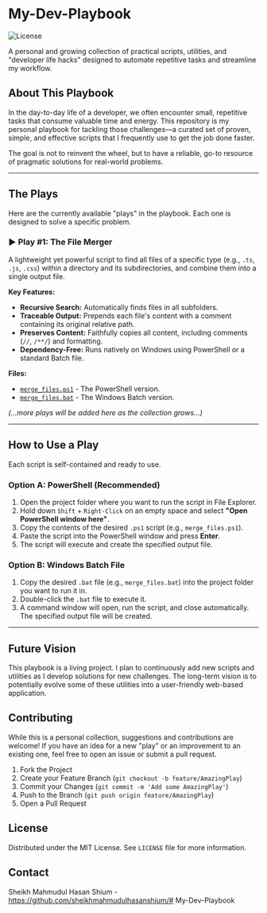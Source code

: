 # My-Dev-Playbook

![License](https://img.shields.io/badge/license-MIT-blue.svg)

A personal and growing collection of practical scripts, utilities, and "developer life hacks" designed to automate repetitive tasks and streamline my workflow.

## About This Playbook

In the day-to-day life of a developer, we often encounter small, repetitive tasks that consume valuable time and energy. This repository is my personal playbook for tackling those challenges—a curated set of proven, simple, and effective scripts that I frequently use to get the job done faster.

The goal is not to reinvent the wheel, but to have a reliable, go-to resource of pragmatic solutions for real-world problems.

---

## The Plays

Here are the currently available "plays" in the playbook. Each one is designed to solve a specific problem.

### ▶️ Play #1: The File Merger

A lightweight yet powerful script to find all files of a specific type (e.g., `.ts`, `.js`, `.css`) within a directory and its subdirectories, and combine them into a single output file.

**Key Features:**
-   **Recursive Search:** Automatically finds files in all subfolders.
-   **Traceable Output:** Prepends each file's content with a comment containing its original relative path.
-   **Preserves Content:** Faithfully copies all content, including comments (`//`, `/**/`) and formatting.
-   **Dependency-Free:** Runs natively on Windows using PowerShell or a standard Batch file.

**Files:**
-   [`merge_files.ps1`](merge_files.ps1) - The PowerShell version.
-   [`merge_files.bat`](merge_files.bat) - The Windows Batch version.

*(...more plays will be added here as the collection grows...)*

---

## How to Use a Play

Each script is self-contained and ready to use.

### Option A: PowerShell (Recommended)

1.  Open the project folder where you want to run the script in File Explorer.
2.  Hold down `Shift` + `Right-Click` on an empty space and select **"Open PowerShell window here"**.
3.  Copy the contents of the desired `.ps1` script (e.g., `merge_files.ps1`).
4.  Paste the script into the PowerShell window and press **Enter**.
5.  The script will execute and create the specified output file.

### Option B: Windows Batch File

1.  Copy the desired `.bat` file (e.g., `merge_files.bat`) into the project folder you want to run it in.
2.  Double-click the `.bat` file to execute it.
3.  A command window will open, run the script, and close automatically. The specified output file will be created.

---

## Future Vision

This playbook is a living project. I plan to continuously add new scripts and utilities as I develop solutions for new challenges. The long-term vision is to potentially evolve some of these utilities into a user-friendly web-based application.

## Contributing

While this is a personal collection, suggestions and contributions are welcome! If you have an idea for a new "play" or an improvement to an existing one, feel free to open an issue or submit a pull request.

1.  Fork the Project
2.  Create your Feature Branch (`git checkout -b feature/AmazingPlay`)
3.  Commit your Changes (`git commit -m 'Add some AmazingPlay'`)
4.  Push to the Branch (`git push origin feature/AmazingPlay`)
5.  Open a Pull Request

## License

Distributed under the MIT License. See `LICENSE` file for more information.

## Contact

Sheikh Mahmudul Hasan Shium - https://github.com/sheikhmahmudulhasanshium/#   M y - D e v - P l a y b o o k  
 